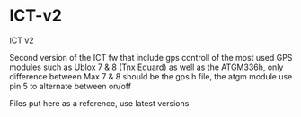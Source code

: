 # ICT-v2
ICT v2

Second version of the ICT fw that include gps controll of the most used GPS modules such as Ublox 7 & 8 (Tnx Eduard) as well as the ATGM336h, only difference between Max 7 & 8 should be the gps.h file, the atgm module use pin 5 to alternate between on/off

Files put here as a reference, use latest versions
